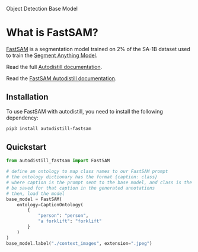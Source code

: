 <span class="od-button">Object Detection</span>
<span class="bm-button">Base Model</span>

# What is FastSAM?

[FastSAM](https://github.com/CASIA-IVA-Lab/FastSAM) is a segmentation model trained on 2% of the SA-1B dataset used to train the [Segment Anything Model](https://github.com/facebookresearch/segment-anything).

Read the full [Autodistill documentation](https://autodistill.github.io/autodistill/).

Read the [FastSAM Autodistill documentation](https://autodistill.github.io/autodistill/base_models/fastsam/).

## Installation

To use FastSAM with autodistill, you need to install the following dependency:

```bash
pip3 install autodistill-fastsam
```

## Quickstart

```python
from autodistill_fastsam import FastSAM

# define an ontology to map class names to our FastSAM prompt
# the ontology dictionary has the format {caption: class}
# where caption is the prompt sent to the base model, and class is the label that will
# be saved for that caption in the generated annotations
# then, load the model
base_model = FastSAM(
    ontology=CaptionOntology(
        {
            "person": "person",
            "a forklift": "forklift"
        }
    )
)
base_model.label("./context_images", extension=".jpeg")
```